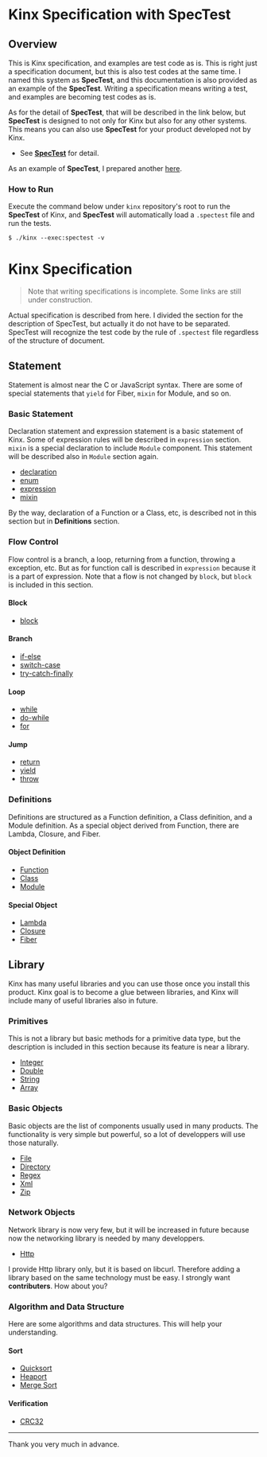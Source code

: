 
# Kinx Specification with SpecTest

## Overview

This is Kinx specification, and examples are test code as is.
This is right just a specification document, but this is also test codes at the same time.
I named this system as **SpecTest**, and this documentation is also provided as an example of the **SpecTest**.
Writing a specification means writing a test, and examples are becoming test codes as is.

As for the detail of **SpecTest**, that will be described in the link below,
but **SpecTest** is designed to not only for Kinx but also for any other systems.
This means you can also use **SpecTest** for your product developed not by Kinx.

*   See **[SpecTest](spectest/README.md)** for detail.

As an example of **SpecTest**, I prepared another [here](../benchmark/README.md).

### How to Run

Execute the command below under `kinx` repository's root to run the **SpecTest** of Kinx,
and **SpecTest** will automatically load a `.spectest` file and run the tests.

```
$ ./kinx --exec:spectest -v
```

# Kinx Specification

> Note that writing specifications is incomplete. Some links are still under construction.

Actual specification is described from here.
I divided the section for the description of SpecTest, but actually it do not have to be separated.
SpecTest will recognize the test code by the rule of `.spectest` file regardless of the structure of document.

## Statement

Statement is almost near the C or JavaScript syntax.
There are some of special statements that `yield` for Fiber, `mixin` for Module, and so on.

### Basic Statement

Declaration statement and expression statement is a basic statement of Kinx.
Some of expression rules will be described in `expression` section.
`mixin` is a special declaration to include `Module` component.
This statement will be described also in `Module` section again.

*   [declaration](statement/declaration.md)
*   [enum](statement/enum.md)
*   [expression](statement/expression.md)
*   [mixin](statement/mixin.md)

By the way, declaration of a Function or a Class, etc,
is described not in this section but in **Definitions** section.

### Flow Control

Flow control is a branch, a loop, returning from a function, throwing a exception, etc.
But as for function call is described in `expression` because it is a part of expression.
Note that a flow is not changed by `block`, but `block` is included in this section.

#### Block

*   [block](statement/block.md)

#### Branch

*   [if-else](statement/if_else.md)
*   [switch-case](statement/switch_case.md)
*   [try-catch-finally](statement/try_catch_finally.md)

#### Loop

*   [while](statement/while.md)
*   [do-while](statement/do_while.md)
*   [for](statement/for.md)

#### Jump

*   [return](statement/return.md)
*   [yield](statement/yield.md)
*   [throw](statement/throw.md)

### Definitions

Definitions are structured as a Function definition, a Class definition, and a Module definition.
As a special object derived from Function, there are Lambda, Closure, and Fiber.

#### Object Definition

*   [Function](statement/function.md)
*   [Class](statement/class.md)
*   [Module](statement/module.md)

#### Special Object

*   [Lambda](statement/lambda.md)
*   [Closure](statement/closure.md)
*   [Fiber](statement/fiber.md)

## Library

Kinx has many useful libraries and you can use those once you install this product.
Kinx goal is to become a glue between libraries, and Kinx will include many of useful libraries also in future.

### Primitives

This is not a library but basic methods for a primitive data type,
but the description is included in this section because its feature is near a library.

*   [Integer](lib/primitive/integer.md)
*   [Double](lib/primitive/double.md)
*   [String](lib/primitive/string.md)
*   [Array](lib/primitive/array.md)

### Basic Objects

Basic objects are the list of components usually used in many products.
The functionality is very simple but powerful, so a lot of developpers will use those naturally.

*   [File](lib/basic/file.md)
*   [Directory](lib/basic/directory.md)
*   [Regex](lib/basic/regex.md)
*   [Xml](lib/basic/xml.md)
*   [Zip](lib/basic/zip.md)

### Network Objects

Network library is now very few, but it will be increased in future
because now the networking library is needed by many developpers.

*   [Http](lib/net/http.md)

I provide Http library only, but it is based on libcurl.
Therefore adding a library based on the same technology must be easy.
I strongly want **contributers**. How about you?

### Algorithm and Data Structure

Here are some algorithms and data structures.
This will help your understanding.

#### Sort

*   [Quicksort](algorithm/qsort.md)
*   [Heaport](algorithm/heapsort.md)
*   [Merge Sort](algorithm/mergesort.md)

#### Verification

*   [CRC32](algorithm/crc32.md)


---

Thank you very much in advance.
